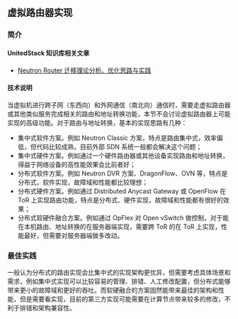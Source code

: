 ## 虚拟路由器实现

### 简介

#### UnitedStack 知识库相关文章

 - [Neutron Router 迁移理论分析、优化思路与实践](https://confluence.ustack.com/download/attachments/8752227/Neutron%20Router%20%E8%BF%81%E7%A7%BB%E7%90%86%E8%AE%BA%E5%88%86%E6%9E%90%E3%80%81%E4%BC%98%E5%8C%96%E6%80%9D%E8%B7%AF%E4%B8%8E%E5%AE%9E%E8%B7%B5.docx?version=1&modificationDate=1448294489623&api=v2)

#### 技术说明

 当虚拟机进行跨子网（东西向）和外网通信（南北向）通信时，需要走虚拟路由器或其他类似服务完成相关的路由和地址转换功能，本节不会讨论虚拟路由器上可能实现的高级功能。对于路由与地址转换，基本的实现思路有几种：
 
 - 集中式软件方案。例如 Neutron Classic 方案，特点是路由集中式，效率偏低，但代码比较成熟，目前外部 SDN 系统一般都会解决这个问题；
 - 集中式硬件方案。例如通过一个硬件路由器或其他设备实现路由和地址转换，得益于网络设备的高性能效果会比前者好；
 - 分布式软件方案。例如 Neutron DVR 方案、DragonFlow、OVN 等，特点是分布式，软件实现，故障域和性能都比较理想；
 - 分布式硬件方案。例如通过 Distributed Anycast Gateway 或 OpenFlow 在 ToR 上实现路由功能，特点是分布式、硬件实现，故障域和性能都有很好的效果；
 - 分布式软硬件融合方案。例如通过 OpFlex 对 Open vSwitch 做控制，对于能在本机路由、地址转换的在服务器端实现，需要跨 ToR 的在 ToR 上实现，性能最好，但需要对服务器端做多改动。

### 最佳实践

 一般认为分布式的路由实现会比集中式的实现架构更优异，但需要考虑具体场景和需求，例如集中式实现可以比较容易的管理、排错、人工修改配置，但分布式能够带来更小的故障域和更好的吞吐。而软硬融合的方案固然能带来最佳的架构和性能，但是需要看实现，目前的第三方实现可能需要在计算节点带来较多的修改，不利于排错和架构兼容性。
 
 